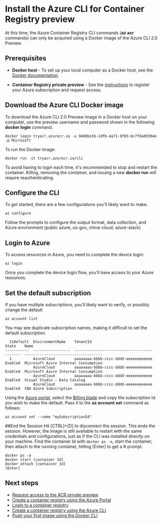 <properties
   pageTitle="Install the az acr commands | Microsoft Azure"
   description="Install the Azure CLI 2.0 Preview for Azure Container Registry private preview"
   services="container-registry"
   documentationCenter=""
   authors="stevelas"
   manager="balans"
   editor="dlepow"
   tags=""
   keywords=""/>

<tags
   ms.service="container-registry"
   ms.devlang="na"
   ms.topic="get-started-article"
   ms.tgt_pltfrm="na"
   ms.workload="na"
   ms.date="10/25/2016"
   ms.author="stevelas"/>

# Install the Azure CLI for Container Registry preview

At this time, the Azure Container Registry CLI commands (**az acr** commands) can only be acquired using a Docker image of the Azure CLI 2.0 Preview.  


## Prerequisites
* **Docker host** - To set up your local computer as a Docker host, see the [Docker documentation](https://docs.docker.com/engine/installation/).

* **Container Registry private preview** - See the [instructions](container-registry-get-access.md) to register your Azure subscription and request access.



## Download the Azure CLI Docker image

To download the Azure CLI 2.0 Preview image in a Docker host on your computer, use the preview username and password shown in the following **docker login** command. 

```
docker login tryacr.azurecr.io -u 9489be1b-1dfb-4a71-9f03-bc7f8a09384e -p Microsoft
```

To run the Docker image:
```
docker run -it tryacr.azurecr.io/cli
```

To avoid having to login each time, it's recommended to stop and restart the container. Killing, removing the container, and issuing a new **docker run** will require reauthenticating.

## Configure the  CLI
To get started, there are a few configurations you'll likely want to make.

```
az configure
```
   
Follow the prompts to configure the output format, data collection, and Azure environment (public azure, us-gov, china-cloud, azure-stack)

## Login to Azure
To access resources in Azure, you need to complete the device login:

```
az login
```

Once you complete the device login flow, you'll have access to your Azure resources.


## Set the default subscription
If you have multiple subscriptions, you'll likely want to verify, or possibly change the default

```
az account list
```



You may see duplicate subscription names, making it difficult to set the default subscription.

   
```
  IsDefault  EnvironmentName    TenantId                              State    Name
-----------  -----------------  ------------------------------------  -------  ------------------------------------
  1          AzureCloud         aaaaaaaa-bbbb-cccc-dddd-eeeeeeeeeeee  Enabled  Microsoft Azure Internal Consumption
             AzureCloud         aaaaaaaa-bbbb-cccc-dddd-eeeeeeeeeeee  Enabled  Microsoft Azure Internal Consumption
             AzureCloud         aaaaaaaa-bbbb-cccc-dddd-eeeeeeeeeeee  Enabled  Visual Studio - Data Catalog
             AzureCloud         aaaaaaaa-bbbb-cccc-dddd-eeeeeeeeeeee  Enabled  CBA Azure Subscription
```

Using the [Azure portal](https://portal.azure.com), select the [Billing blade](https://ms.portal.azure.com/#blade/Microsoft_Azure_Billing/BillingBlade) and copy the subscription Id you wish to make the default. Pass it to the **az account set** command as follows:

```
az account set --name "mySubscriptionId"

```

##End the Session
Hit [CTRL]+[D] to disconnect the session. This ends the session. However, the image is still available to restart with the same credentials and configurations, just as if the CLI was installed directly on your machine. 
Find the container Id with `docker ps -a`, start the container, then attach to the running container, hitting [Enter] to get a # prompt.

```
docker ps -a
docker start [container Id]
docker attach [container Id]
[Enter]
```

## Next steps

* [Request access to the ACR private preview](./container-registry-get-access.md)
* [Create a container registry using the Azure Portal ](./container-registry-get-started-portal.md)
* [Login to a container registry](container-registry-authentication.md) 
* [Create a container registry using the Azure CLI](./container-registry-get-started-azure-cli.md)
* [Push your first image using the Docker CLI](./container-registry-get-started-docker-cli.md)
